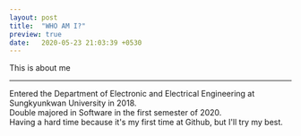 ```yaml
---
layout: post
title:  "WHO AM I?"
preview: true
date:   2020-05-23 21:03:39 +0530
---
```

This is about me<br>
<hr/>

Entered the Department of Electronic and Electrical Engineering at Sungkyunkwan University in 2018.
<br>
Double majored in Software in the first semester of 2020.
<br>
Having a hard time because it's my first time at Github, but I'll try my best.


